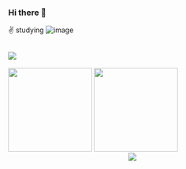 
### Hi there 👋
 :v: studying 
![image]([https://user-images.githubusercontent.com/63722576/170003458-d69e921b-fa8c-4893-8e72-fb452f975e92.png](https://github.com/wenlan-coder/wenlan-coder/blob/main/%E2%9D%A4.gif))
## ![](https://visitor-badge.glitch.me/badge?page_id=wenlan-coder.readme)
<div>
<img height="170px" src="https://github-readme-stats.vercel.app/api?username=wenlan-coder" />
 <span></span>
 <img height="170px" src="https://github-readme-stats.vercel.app/api/top-langs/?username=wenlan-coder&layout=compact&langs_count=8" />
<span></span>
</div>
<div align="center">
    <img src="https://activity-graph.herokuapp.com/graph?username=wenlan-coder&theme=minimal" />
</div>

